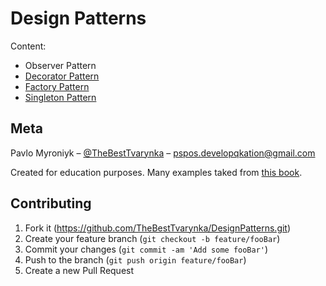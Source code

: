 # Design Patterns

Content:
* Observer Pattern
* [Decorator Pattern](https://github.com/TheBestTvarynka/DesignPatterns/tree/master/DesignPatterns/DecoratorPattern)
* [Factory Pattern](https://github.com/TheBestTvarynka/DesignPatterns/tree/master/DesignPatterns/FactoryPattern)
* [Singleton Pattern](https://github.com/TheBestTvarynka/DesignPatterns/tree/master/DesignPatterns/SingletonPattern)


## Meta

Pavlo Myroniyk – [@TheBestTvarynka](https://github.com/TheBestTvarynka) – [pspos.developqkation@gmail.com](mailto:pspos.developqkation@gmail.com)

Created for education purposes.
Many examples taked from [this book](https://www.amazon.com/gp/product/0596007124?tag=chrokh01-20).

## Contributing

1. Fork it (<https://github.com/TheBestTvarynka/DesignPatterns.git>)
2. Create your feature branch (`git checkout -b feature/fooBar`)
3. Commit your changes (`git commit -am 'Add some fooBar'`)
4. Push to the branch (`git push origin feature/fooBar`)
5. Create a new Pull Request

<!-- Markdown link & img dfn's -->
[npm-image]: https://img.shields.io/npm/v/datadog-metrics.svg?style=flat-square
[npm-url]: https://npmjs.org/package/datadog-metrics
[npm-downloads]: https://img.shields.io/npm/dm/datadog-metrics.svg?style=flat-square
[travis-image]: https://img.shields.io/travis/dbader/node-datadog-metrics/master.svg?style=flat-square
[travis-url]: https://travis-ci.org/dbader/node-datadog-metrics
[wiki]: https://github.com/yourname/yourproject/wiki
